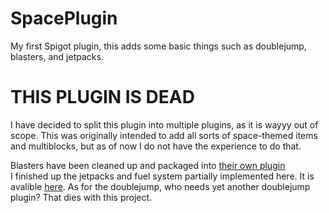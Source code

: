 # SpacePlugin

My first Spigot plugin, this adds some basic things such as doublejump, blasters, and jetpacks.

# THIS PLUGIN IS DEAD
I have decided to split this plugin into multiple plugins, as it is wayyy out of scope. This was originally intended to add all sorts of space-themed items and multiblocks, but as of now I do not have the experience to do that.  
  
Blasters have been cleaned up and packaged into [their own plugin](https://github.com/trainb0y1/BlasterPlugin)  
I finished up the jetpacks and fuel system partially implemented here. It is avalible [here](https://github.com/trainb0y1/SimpleJetpacks).
As for the doublejump, who needs yet another doublejump plugin? That dies with this project.
